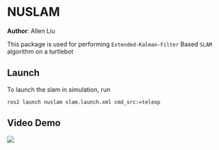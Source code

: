 # NUSLAM

**Author**: Allen Liu

This package is used for performing `Extended-Kalman-Filter` Based `SLAM` algorithm on a turtlebot

## Launch
To launch the slam in simulation, run
```
ros2 launch nuslam slam.launch.xml cmd_src:=teleop
```

## Video Demo

![](https://github.com/ME495-Navigation/slam-project-nu-jliu/assets/49068329/0211e69d-3a81-4e4d-b015-c033f51cb702)